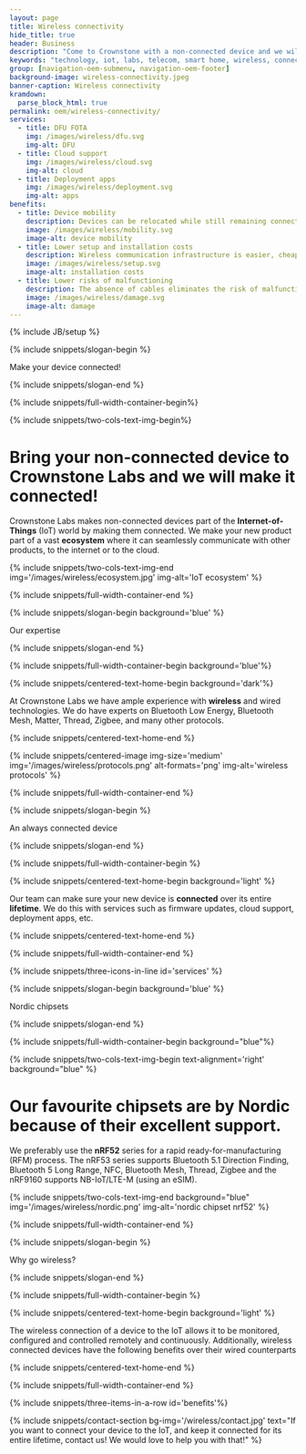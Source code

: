 ```yaml
---
layout: page
title: Wireless connectivity
hide_title: true
header: Business
description: "Come to Crownstone with a non-connected device and we will make it connected!"
keywords: "technology, iot, labs, telecom, smart home, wireless, connectivity"
group: [navigation-oem-submenu, navigation-oem-footer]
background-image: wireless-connectivity.jpeg
banner-caption: Wireless connectivity
kramdown:
  parse_block_html: true
permalink: oem/wireless-connectivity/
services:
  - title: DFU FOTA
    img: /images/wireless/dfu.svg
    img-alt: DFU 
  - title: Cloud support
    img: /images/wireless/cloud.svg
    img-alt: cloud
  - title: Deployment apps
    img: /images/wireless/deployment.svg
    img-alt: apps
benefits:
  - title: Device mobility
    description: Devices can be relocated while still remaining connected
    image: /images/wireless/mobility.svg
    image-alt: device mobility
  - title: Lower setup and installation costs
    description: Wireless communication infrastructure is easier, cheaper and faster to install
    image: /images/wireless/setup.svg
    image-alt: installation costs
  - title: Lower risks of malfunctioning
    description: The absence of cables eliminates the risk of malfunction due to cable damage
    image: /images/wireless/damage.svg
    image-alt: damage
---
```


{% include JB/setup %}



{% include snippets/slogan-begin %}

Make your device connected! 

{% include snippets/slogan-end %}


{% include snippets/full-width-container-begin%}

{% include snippets/two-cols-text-img-begin%}

# Bring your non-connected device to Crownstone Labs and we will make it connected!

Crownstone Labs makes non-connected devices part of the **Internet-of-Things** (IoT) world by making them connected. We make your new product part of a vast **ecosystem** where it can seamlessly communicate with other products, to the internet or to the cloud. 

{% include snippets/two-cols-text-img-end img='/images/wireless/ecosystem.jpg' img-alt='IoT ecosystem' %}

{% include snippets/full-width-container-end %}



{% include snippets/slogan-begin background='blue' %}

Our expertise

{% include snippets/slogan-end %}


{% include snippets/full-width-container-begin background='blue'%}

{% include snippets/centered-text-home-begin background='dark'%}

At Crownstone Labs we have ample experience with **wireless** and wired technologies. We do have experts on Bluetooth Low Energy, Bluetooth Mesh, Matter, Thread, Zigbee, and many other protocols.

{% include snippets/centered-text-home-end %}

{% include snippets/centered-image img-size='medium' img='/images/wireless/protocols.png' alt-formats='png' img-alt='wireless protocols' %}

{% include snippets/full-width-container-end %}



{% include snippets/slogan-begin %}

An always connected device

{% include snippets/slogan-end %}

{% include snippets/full-width-container-begin %}

{% include snippets/centered-text-home-begin background='light' %}

Our team can make sure your new device is **connected** over its entire **lifetime**. We do this with services such as firmware updates, cloud support, deployment apps, etc. 

{% include snippets/centered-text-home-end %}

{% include snippets/full-width-container-end %}


{% include snippets/three-icons-in-line id='services' %}



{% include snippets/slogan-begin background='blue' %}

Nordic chipsets

{% include snippets/slogan-end %}


{% include snippets/full-width-container-begin background="blue"%}

{% include snippets/two-cols-text-img-begin text-alignment='right' background="blue" %}

# Our favourite chipsets are by Nordic because of their excellent support. 

We preferably use the **nRF52** series for a rapid ready-for-manufacturing (RFM) process. The nRF53 series supports Bluetooth 5.1 Direction Finding, Bluetooth 5 Long Range, NFC, Bluetooth Mesh, Thread, Zigbee and the nRF9160 supports NB-IoT/LTE-M (using an eSIM). 

{% include snippets/two-cols-text-img-end background="blue" img='/images/wireless/nordic.png' img-alt='nordic chipset nrf52' %}

{% include snippets/full-width-container-end %}



{% include snippets/slogan-begin %}

Why go wireless?

{% include snippets/slogan-end %}

{% include snippets/full-width-container-begin %}

{% include snippets/centered-text-home-begin background='light' %}

The wireless connection of a device to the IoT allows it to be monitored, configured and controlled remotely and continuously. Additionally, wireless connected devices have the following benefits over their wired counterparts

{% include snippets/centered-text-home-end %}

{% include snippets/full-width-container-end %}


{% include snippets/three-items-in-a-row id='benefits'%}



{% include snippets/contact-section bg-img='/wireless/contact.jpg' text="If you want to connect your device to the IoT, and keep it connected for its entire lifetime, contact us! We would love to help you with that!" %}